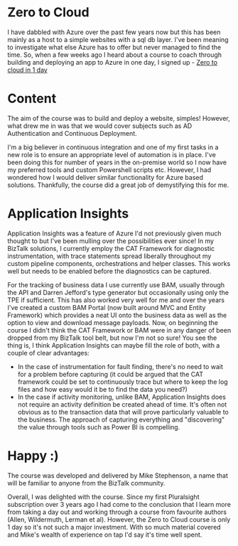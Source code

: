 # Zero to Cloud
I have dabbled with Azure over the past few years now but this has been mainly as a host to a simple websites with a sql db layer. I've been meaning to investigate what else Azure has to offer but never managed to find the time. So, when a few weeks ago I heard about a course to coach through building and deploying an app to Azure in one day, I signed up - [Zero to cloud in 1 day](http://theazurecoach.com/courses/zero-to-cloud-in-1-day/)

# Content
The aim of the course was to build and deploy a website, simples! However, what drew me in was that we would cover subjects such as AD Authentication and Continuous Deployment.

I'm a big believer in continuous integration and one of my first tasks in a new role is to ensure an appropriate level of automation is in place. I've been doing this for number of years in the on-premise world so I now have my preferred tools and custom Powershell scripts etc. However, I had wondered how I would deliver similar functionality for Azure based solutions. Thankfully, the course did a great job of demystifying this for me.

# Application Insights
Application Insights was a feature of Azure I'd not previously given much thought to but I've been mulling over the possibilities ever since! In my BizTalk solutions, I currently employ the CAT Framework for diagnostic instrumentation, with trace statements spread liberally throughout my custom pipeline components, orchestrations and helper classes. This works well but needs to be enabled before the diagnostics can be captured.

For the tracking of business data I use currently use BAM, usually through the API and Darren Jefford's type generator but occasionally using only the TPE if sufficient. This has also worked very well for me and over the years I've created a custom BAM Portal (now built around MVC and Entity Framework) which provides a neat UI onto the business data as well as the option to view and download message payloads. Now, on beginning the course I didn't think the CAT Framework or BAM were in any danger of been dropped from my BizTalk tool belt, but now I'm not so sure! You see the thing is, I think Application Insights can maybe fill the role of both, with a couple of clear advantages:
<ul>
  <li>
    In the case of instrumentation for fault finding, there's no need to wait for a problem before capturing (it could be argued that the CAT framework could be set to continuously trace but where to keep the log files and how easy would it be to find the data you need?)
  </li>
  <li>
In the case if activity monitoring, unlike BAM, Application Insights does not require an activity definition be created ahead of time. It's often not obvious as to the transaction data that will prove particularly valuable to the business. The approach of capturing everything and "discovering" the value through tools such as Power BI is compelling.
  </li>
</ul>


# Happy :)
The course was developed and delivered by Mike Stephenson, a name that will be familiar to anyone from the BizTalk community. 

Overall, I was delighted with the course. Since my first Pluralsight subscription over 3 years ago I had come to the conclusion that I learn more from taking a day out and working through a course from favourite authors (Allen, Wildermuth, Lerman et al). However, the Zero to Cloud course is only 1 day so it's not such a major investment. With so much material covered and Mike's wealth of experience on tap I'd say it's time well spent.